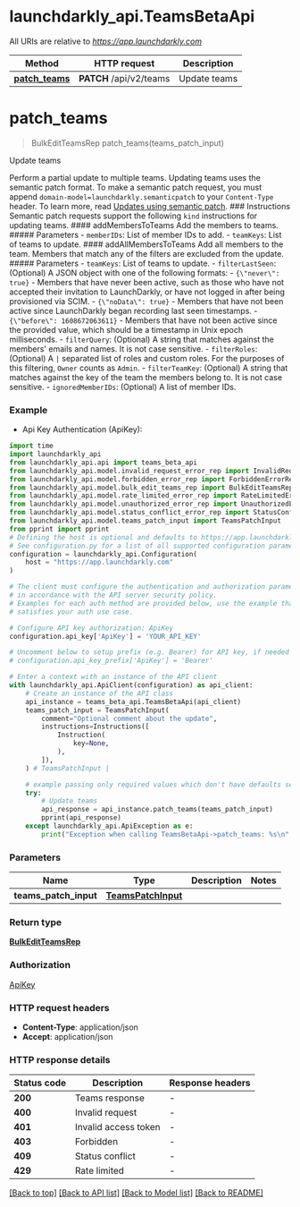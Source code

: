 # launchdarkly_api.TeamsBetaApi

All URIs are relative to *https://app.launchdarkly.com*

Method | HTTP request | Description
------------- | ------------- | -------------
[**patch_teams**](TeamsBetaApi.md#patch_teams) | **PATCH** /api/v2/teams | Update teams


# **patch_teams**
> BulkEditTeamsRep patch_teams(teams_patch_input)

Update teams

Perform a partial update to multiple teams. Updating teams uses the semantic patch format.  To make a semantic patch request, you must append `domain-model=launchdarkly.semanticpatch` to your `Content-Type` header. To learn more, read [Updates using semantic patch](/reference#updates-using-semantic-patch).  ### Instructions  Semantic patch requests support the following `kind` instructions for updating teams.  #### addMembersToTeams  Add the members to teams.  ##### Parameters  - `memberIDs`: List of member IDs to add. - `teamKeys`: List of teams to update.  #### addAllMembersToTeams  Add all members to the team. Members that match any of the filters are excluded from the update.  ##### Parameters  - `teamKeys`: List of teams to update. - `filterLastSeen`: (Optional) A JSON object with one of the following formats:   - `{\"never\": true}` - Members that have never been active, such as those who have not accepted their invitation to LaunchDarkly, or have not logged in after being provisioned via SCIM.   - `{\"noData\": true}` - Members that have not been active since LaunchDarkly began recording last seen timestamps.   - `{\"before\": 1608672063611}` - Members that have not been active since the provided value, which should be a timestamp in Unix epoch milliseconds. - `filterQuery`: (Optional) A string that matches against the members' emails and names. It is not case sensitive. - `filterRoles`: (Optional) A `|` separated list of roles and custom roles. For the purposes of this filtering, `Owner` counts as `Admin`. - `filterTeamKey`: (Optional) A string that matches against the key of the team the members belong to. It is not case sensitive. - `ignoredMemberIDs`: (Optional) A list of member IDs. 

### Example

* Api Key Authentication (ApiKey):

```python
import time
import launchdarkly_api
from launchdarkly_api.api import teams_beta_api
from launchdarkly_api.model.invalid_request_error_rep import InvalidRequestErrorRep
from launchdarkly_api.model.forbidden_error_rep import ForbiddenErrorRep
from launchdarkly_api.model.bulk_edit_teams_rep import BulkEditTeamsRep
from launchdarkly_api.model.rate_limited_error_rep import RateLimitedErrorRep
from launchdarkly_api.model.unauthorized_error_rep import UnauthorizedErrorRep
from launchdarkly_api.model.status_conflict_error_rep import StatusConflictErrorRep
from launchdarkly_api.model.teams_patch_input import TeamsPatchInput
from pprint import pprint
# Defining the host is optional and defaults to https://app.launchdarkly.com
# See configuration.py for a list of all supported configuration parameters.
configuration = launchdarkly_api.Configuration(
    host = "https://app.launchdarkly.com"
)

# The client must configure the authentication and authorization parameters
# in accordance with the API server security policy.
# Examples for each auth method are provided below, use the example that
# satisfies your auth use case.

# Configure API key authorization: ApiKey
configuration.api_key['ApiKey'] = 'YOUR_API_KEY'

# Uncomment below to setup prefix (e.g. Bearer) for API key, if needed
# configuration.api_key_prefix['ApiKey'] = 'Bearer'

# Enter a context with an instance of the API client
with launchdarkly_api.ApiClient(configuration) as api_client:
    # Create an instance of the API class
    api_instance = teams_beta_api.TeamsBetaApi(api_client)
    teams_patch_input = TeamsPatchInput(
        comment="Optional comment about the update",
        instructions=Instructions([
            Instruction(
                key=None,
            ),
        ]),
    ) # TeamsPatchInput | 

    # example passing only required values which don't have defaults set
    try:
        # Update teams
        api_response = api_instance.patch_teams(teams_patch_input)
        pprint(api_response)
    except launchdarkly_api.ApiException as e:
        print("Exception when calling TeamsBetaApi->patch_teams: %s\n" % e)
```


### Parameters

Name | Type | Description  | Notes
------------- | ------------- | ------------- | -------------
 **teams_patch_input** | [**TeamsPatchInput**](TeamsPatchInput.md)|  |

### Return type

[**BulkEditTeamsRep**](BulkEditTeamsRep.md)

### Authorization

[ApiKey](../README.md#ApiKey)

### HTTP request headers

 - **Content-Type**: application/json
 - **Accept**: application/json


### HTTP response details

| Status code | Description | Response headers |
|-------------|-------------|------------------|
**200** | Teams response |  -  |
**400** | Invalid request |  -  |
**401** | Invalid access token |  -  |
**403** | Forbidden |  -  |
**409** | Status conflict |  -  |
**429** | Rate limited |  -  |

[[Back to top]](#) [[Back to API list]](../README.md#documentation-for-api-endpoints) [[Back to Model list]](../README.md#documentation-for-models) [[Back to README]](../README.md)

